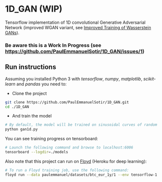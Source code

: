 # 1D_GAN (WIP)

Tensorflow implementation of 1D convolutional Generative Adversarial Network (improved WGAN variant, see [Improved Training of Wasserstein GANs](https://arxiv.org/abs/1704.00028)).

### Be aware this is a Work In Progress (see https://github.com/PaulEmmanuelSotir/1D_GAN/issues/1)

## Run instructions

Assuming you installed Python 3 with *tensorflow*, *numpy*, *matplotlib*, *scikit-learn* and *pandas* you need to:

- Clone the project

```bash
git clone https://github.com/PaulEmmanuelSotir/1D_GAN.git
cd ./1D_GAN
```

- And train the model

```bash
# By default, the model will be trained on sinusoidal curves of random frequency and offset
python gan1d.py
```

You can see training progress on tensorboard:

```bash
# Launch the following command and browse to localhost:6006
tensorboard --logdir=./models
```

Also note that this project can run on [Floyd](https://www.floydhub.com/) (Heroku for deep learning):

```bash
# To run a Floyd training job, use the following command:
floyd run --data paulemmanuel/datasets/btc_eur_1y/1 --env tensorflow-1.4 --tensorboard --gpu "python gan1d.py --floyd-job"
```
